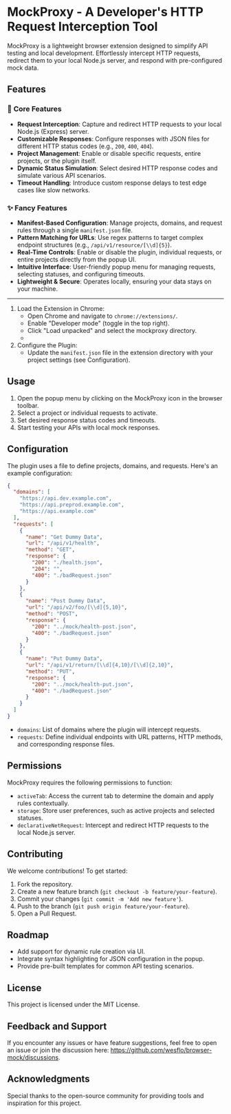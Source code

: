# MockProxy - A Developer's HTTP Request Interception Tool

MockProxy is a lightweight browser extension designed to simplify API testing and local development. Effortlessly intercept HTTP requests, redirect them to your local Node.js server, and respond with pre-configured mock data.

## Features

### 🔧 **Core Features**
- **Request Interception**: Capture and redirect HTTP requests to your local Node.js (Express) server.
- **Customizable Responses**: Configure responses with JSON files for different HTTP status codes (e.g., `200`, `400`, `404`).
- **Project Management**: Enable or disable specific requests, entire projects, or the plugin itself.
- **Dynamic Status Simulation**: Select desired HTTP response codes and simulate various API scenarios.
- **Timeout Handling**: Introduce custom response delays to test edge cases like slow networks.

### ✨ **Fancy Features**
- **Manifest-Based Configuration**: Manage projects, domains, and request rules through a single `manifest.json` file.
- **Pattern Matching for URLs**: Use regex patterns to target complex endpoint structures (e.g., `/api/v1/resource/[\\d]{5}`).
- **Real-Time Controls**: Enable or disable the plugin, individual requests, or entire projects directly from the popup UI.
- **Intuitive Interface**: User-friendly popup menu for managing requests, selecting statuses, and configuring timeouts.
- **Lightweight & Secure**: Operates locally, ensuring your data stays on your machine.

---

1. Load the Extension in Chrome:
    - Open Chrome and navigate to `chrome://extensions/`.
    - Enable "Developer mode" (toggle in the top right).
    - Click "Load unpacked" and select the mockproxy directory.
    - 
2. Configure the Plugin:
    - Update the `manifest.json` file in the extension directory with your project settings (see Configuration).

## Usage

1. Open the popup menu by clicking on the MockProxy icon in the browser toolbar.
2. Select a project or individual requests to activate.
3. Set desired response status codes and timeouts.
4. Start testing your APIs with local mock responses.

## Configuration

The plugin uses a  file to define projects, domains, and requests. Here's an example configuration:

```json
{
  "domains": [
    "https://api.dev.example.com",
    "https://api.preprod.example.com",
    "https://api.example.com"
  ],
  "requests": [
    {
      "name": "Get Dummy Data",
      "url": "/api/v1/health",
      "method": "GET",
      "response": {
        "200": "./health.json",
        "204": "",
        "400": "./badRequest.json"
      }
    },
    {
      "name": "Post Dummy Data",
      "url": "/api/v2/foo/[\\d]{5,10}",
      "method": "POST",
      "response": {
        "200": "../mock/health-post.json",
        "400": "./badRequest.json"
      }
    },
    {
      "name": "Put Dummy Data",
      "url": "/api/v1/return/[\\d]{4,10}/[\\d]{2,10}",
      "method": "PUT",
      "response": {
        "200": "../mock/health-put.json",
        "400": "./badRequest.json"
      }
    }
  ]
}
```
- `domains`: List of domains where the plugin will intercept requests.
- `requests`: Define individual endpoints with URL patterns, HTTP methods, and corresponding response files.

## Permissions

MockProxy requires the following permissions to function:

- `activeTab`: Access the current tab to determine the domain and apply rules contextually.
- `storage`: Store user preferences, such as active projects and selected statuses.
- `declarativeNetRequest`: Intercept and redirect HTTP requests to the local Node.js server.

## Contributing

We welcome contributions! To get started:

1. Fork the repository.
2. Create a new feature branch (`git checkout -b feature/your-feature`).
3. Commit your changes (`git commit -m 'Add new feature'`).
4. Push to the branch (`git push origin feature/your-feature`).
5. Open a Pull Request.

## Roadmap

- Add support for dynamic rule creation via UI.
- Integrate syntax highlighting for JSON configuration in the popup.
- Provide pre-built templates for common API testing scenarios.

## License

This project is licensed under the MIT License.

## Feedback and Support

If you encounter any issues or have feature suggestions, feel free to open an issue or join the discussion here: https://github.com/wesflo/browser-mock/discussions.

## Acknowledgments

Special thanks to the open-source community for providing tools and inspiration for this project.

